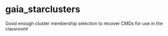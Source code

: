 # gaia_starclusters
Good enough cluster membership selection to recover CMDs for use in the classroom!

